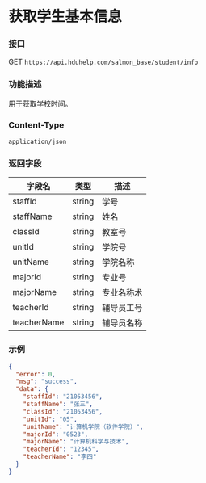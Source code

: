 # 获取学生基本信息

### 接口

GET `https://api.hduhelp.com/salmon_base/student/info`

### 功能描述

用于获取学校时间。

### Content-Type

`application/json`

### 返回字段

| 字段名         | 	类型    | 	描述    |
|-------------|--------|--------|
| staffId     | string | 学号     |
| staffName   | string | 姓名     |
| classId     | string | 教室号    |
| unitId      | string | 学院号    |
| unitName    | string | 学院名称   |
| majorId     | string | 专业号    |
| majorName   | string | 专业名称术  |
| teacherId   | string | 辅导员工号  |
| teacherName | string | 辅导员名称  |

### 示例
```json
{
  "error": 0,
  "msg": "success",
  "data": {
    "staffId": "21053456",
    "staffName": "张三",
    "classId": "21053456",
    "unitId": "05",
    "unitName": "计算机学院（软件学院）",
    "majorId": "0523",
    "majorName": "计算机科学与技术",
    "teacherId": "12345",
    "teacherName": "李四"
  }
}
```
